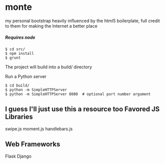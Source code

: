 # monte

my personal bootstrap
heavily influenced by the html5 boilerplate, full credit to them for making the
Internet a better place

##### Requires node

```
$ cd src/
$ npm install
$ grunt
```

The project will build into a build/ directory

Run a Python server
```
$ cd build/
$ python -m SimpleHTTPServer
$ python -m SimpleHTTPServer 8080  # optional port number argument
```

I guess I'll just use this a resource too
Favored JS Libraries
----------------------------------------
swipe.js
moment.js
handlebars.js

Web Frameworks
----------------------------------------
Flask
Django
